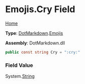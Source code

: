 # Emojis\.Cry Field

[Home](../../../README.md)

**Type**: [DotMarkdown](../../README.md)\.[Emojis](../README.md)

**Assembly**: DotMarkdown\.dll

```csharp
public const string Cry = ":cry:"
```

### Field Value

System\.[String](https://docs.microsoft.com/en-us/dotnet/api/system.string)